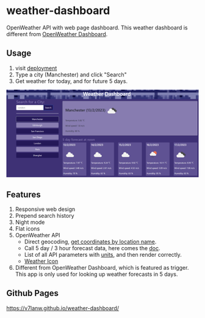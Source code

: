 # weather-dashboard

OpenWeather API with web page dashboard.
This weather dashboard is different from [OpenWeather Dashboard](https://openweathermap.org/weather-dashboard).

## Usage

1. visit [deployment](https://v7lanw.github.io/weather-dashboard/)
2. Type a city (Manchester) and click "Search"
3. Get weather for today, and for future 5 days.

![screenshot](./READMEAssets/screenshot.png)

## Features

1. Responsive web design
2. Prepend search history
3. Night mode
4. Flat icons
5. OpenWeather API
   - Direct geocoding, [get coordinates by location name](https://openweathermap.org/api/geocoding-api#direct).
   - Call 5 day / 3 hour forecast data, here comes the [doc](https://openweathermap.org/forecast5#5days).
   - List of all API parameters with [units](https://openweathermap.org/weather-data), and then render correctly.
   - [Weather Icon](https://openweathermap.org/weather-conditions)
6. Different from OpenWeather Dashboard, which is featured as trigger. This app is only used for looking up weather forecasts in 5 days.

## Github Pages

<https://v7lanw.github.io/weather-dashboard/>
